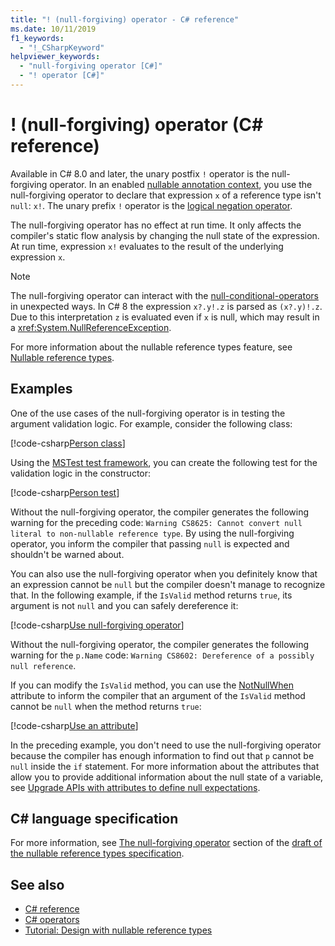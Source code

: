 ```yaml
---
title: "! (null-forgiving) operator - C# reference"
ms.date: 10/11/2019
f1_keywords: 
  - "!_CSharpKeyword"
helpviewer_keywords: 
  - "null-forgiving operator [C#]"
  - "! operator [C#]"
---
```

# ! (null-forgiving) operator (C# reference)

Available in C# 8.0 and later, the unary postfix `!` operator is the null-forgiving operator. In an enabled [nullable annotation context](../../nullable-references.md#nullable-annotation-context), you use the null-forgiving operator to declare that expression `x` of a reference type isn't `null`: `x!`. The unary prefix `!` operator is the [logical negation operator](boolean-logical-operators.md#logical-negation-operator-).

The null-forgiving operator has no effect at run time. It only affects the compiler's static flow analysis by changing the null state of the expression. At run time, expression `x!` evaluates to the result of the underlying expression `x`.

> [!NOTE]
> The null-forgiving operator can interact with the [null-conditional-operators](member-access-operators.md#null-conditional-operators--and-) in unexpected ways. In C# 8 the expression `x?.y!.z` is parsed as `(x?.y)!.z`. Due to this interpretation `z` is evaluated even if `x` is null, which may result in a <xref:System.NullReferenceException>.

For more information about the nullable reference types feature, see [Nullable reference types](../builtin-types/nullable-reference-types.md).

## Examples

One of the use cases of the null-forgiving operator is in testing the argument validation logic. For example, consider the following class:

[!code-csharp[Person class](snippets/NullForgivingOperator.cs#PersonClass)]

Using the [MSTest test framework](../../../core/testing/unit-testing-with-mstest.md), you can create the following test for the validation logic in the constructor:

[!code-csharp[Person test](snippets/NullForgivingOperator.cs#TestPerson)]

Without the null-forgiving operator, the compiler generates the following warning for the preceding code: `Warning CS8625: Cannot convert null literal to non-nullable reference type`. By using the null-forgiving operator, you inform the compiler that passing `null` is expected and shouldn't be warned about.

You can also use the null-forgiving operator when you definitely know that an expression cannot be `null` but the compiler doesn't manage to recognize that. In the following example, if the `IsValid` method returns `true`, its argument is not `null` and you can safely dereference it:

[!code-csharp[Use null-forgiving operator](snippets/NullForgivingOperator.cs#UseNullForgiving)]

Without the null-forgiving operator, the compiler generates the following warning for the `p.Name` code: `Warning CS8602: Dereference of a possibly null reference`.

If you can modify the `IsValid` method, you can use the [NotNullWhen](xref:System.Diagnostics.CodeAnalysis.NotNullWhenAttribute) attribute to inform the compiler that an argument of the `IsValid` method cannot be `null` when the method returns `true`:

[!code-csharp[Use an attribute](snippets/NullForgivingOperator.cs#UseAttribute)]

In the preceding example, you don't need to use the null-forgiving operator because the compiler has enough information to find out that `p` cannot be `null` inside the `if` statement. For more information about the attributes that allow you to provide additional information about the null state of a variable, see [Upgrade APIs with attributes to define null expectations](../attributes/nullable-analysis.md).

## C# language specification

For more information, see [The null-forgiving operator](~/_csharplang/proposals/csharp-8.0/nullable-reference-types-specification.md#the-null-forgiving-operator) section of the [draft of the nullable reference types specification](~/_csharplang/proposals/csharp-8.0/nullable-reference-types-specification.md).

## See also

- [C# reference](../index.md)
- [C# operators](index.md)
- [Tutorial: Design with nullable reference types](../../tutorials/nullable-reference-types.md)
